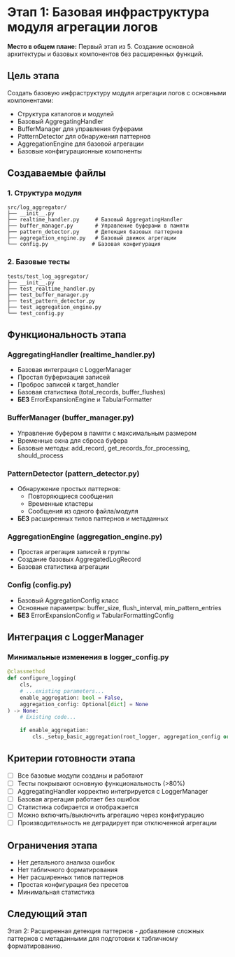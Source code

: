 # Этап 1: Базовая инфраструктура модуля агрегации логов

**Место в общем плане:** Первый этап из 5. Создание основной архитектуры и базовых компонентов без расширенных функций.

## Цель этапа
Создать базовую инфраструктуру модуля агрегации логов с основными компонентами: 
- Структура каталогов и модулей
- Базовый AggregatingHandler 
- BufferManager для управления буферами
- PatternDetector для обнаружения паттернов
- AggregationEngine для базовой агрегации
- Базовые конфигурационные компоненты

## Создаваемые файлы

### 1. Структура модуля
```
src/log_aggregator/
├── __init__.py
├── realtime_handler.py     # Базовый AggregatingHandler
├── buffer_manager.py       # Управление буферами в памяти  
├── pattern_detector.py     # Детекция базовых паттернов
├── aggregation_engine.py   # Базовый движок агрегации
└── config.py              # Базовая конфигурация
```

### 2. Базовые тесты
```
tests/test_log_aggregator/
├── __init__.py
├── test_realtime_handler.py
├── test_buffer_manager.py
├── test_pattern_detector.py
├── test_aggregation_engine.py
└── test_config.py
```

## Функциональность этапа

### AggregatingHandler (realtime_handler.py)
- Базовая интеграция с LoggerManager
- Простая буферизация записей
- Проброс записей к target_handler
- Базовая статистика (total_records, buffer_flushes)
- **БЕЗ** ErrorExpansionEngine и TabularFormatter

### BufferManager (buffer_manager.py)  
- Управление буфером в памяти с максимальным размером
- Временные окна для сброса буфера
- Базовые методы: add_record, get_records_for_processing, should_process

### PatternDetector (pattern_detector.py)
- Обнаружение простых паттернов:
  - Повторяющиеся сообщения
  - Временные кластеры
  - Сообщения из одного файла/модуля
- **БЕЗ** расширенных типов паттернов и метаданных

### AggregationEngine (aggregation_engine.py)
- Простая агрегация записей в группы
- Создание базовых AggregatedLogRecord
- Базовая статистика агрегации

### Config (config.py)
- Базовый AggregationConfig класс
- Основные параметры: buffer_size, flush_interval, min_pattern_entries
- **БЕЗ** ErrorExpansionConfig и TabularFormattingConfig

## Интеграция с LoggerManager

### Минимальные изменения в logger_config.py
```python
@classmethod
def configure_logging(
    cls,
    # ...existing parameters...
    enable_aggregation: bool = False,
    aggregation_config: Optional[dict] = None
) -> None:
    # Existing code...
    
    if enable_aggregation:
        cls._setup_basic_aggregation(root_logger, aggregation_config or {})
```

## Критерии готовности этапа
- [ ] Все базовые модули созданы и работают
- [ ] Тесты покрывают основную функциональность (>80%)  
- [ ] AggregatingHandler корректно интегрируется с LoggerManager
- [ ] Базовая агрегация работает без ошибок
- [ ] Статистика собирается и отображается
- [ ] Можно включить/выключить агрегацию через конфигурацию
- [ ] Производительность не деградирует при отключенной агрегации

## Ограничения этапа
- Нет детального анализа ошибок
- Нет табличного форматирования 
- Нет расширенных типов паттернов
- Простая конфигурация без пресетов
- Минимальная статистика

## Следующий этап
Этап 2: Расширенная детекция паттернов - добавление сложных паттернов с метаданными для подготовки к табличному форматированию.

